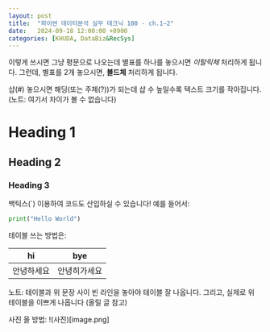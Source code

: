 ```yaml
---
layout: post
title:  "파이썬 데이터분석 실무 테크닉 100 - ch.1~2"
date:   2024-09-18 12:00:00 +0900
categories: [KHUDA, DataBiz&RecSys]
---
```

이렇게 쓰시면 그냥 평문으로 나오는데 별표를 하나를 놓으시면 *이탈릭체* 처리하게 됩니다. 
그런데, 별표를 2개 놓으시면, **볼드체** 처리하게 됩니다. 

샵(#) 놓으시면 해딩(또는 주제(?))가 되는데 샵 수 높일수록 텍스트 크기를 작아집니다.
(노트: 여기서 차이가 볼 수 없습니다)
# Heading 1
## Heading 2
### Heading 3

백틱스(`) 이용하여 코드도 산입하실 수 있습니다! 예를 들어서:
```python
print("Hello World")
```
테이블 쓰는 방법은:

| hi | bye |
| --- | --- |
| 안녕하세요 | 안녕히가세요 |

노트: 테이블과 위 문장 사이 빈 라인을 놓아야 테이블 잘 나옵니다. 
그리고, 실제로 위 테이블을 이쁘게 나옵니다 (올릴 글 참고)

사진 올 방법:
!(사진)[image.png]